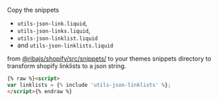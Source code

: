 Copy the snippets
* `utils-json-link.liquid`,
* `utils-json-links.liquid`,
* `utils-json-linklist.liquid`
* and `utils-json-linklists.liquid`

from [@ribajs/shopify/src/snippets/](https://github.com/ribajs/riba/tree/master/packages/shopify/src/snippets) to your themes snippets directory to transform shopify linklists to a json string.

```html
{% raw %}<script>
var linklists = {% include 'utils-json-linklists' %};
</script>{% endraw %}
```
